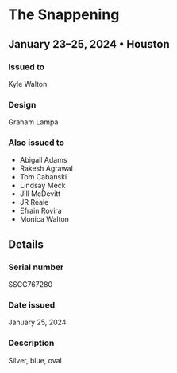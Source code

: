 # The Snappening

## January 23–25, 2024 • Houston

### Issued to

Kyle Walton

### Design

Graham Lampa

### Also issued to

* Abigail Adams
* Rakesh Agrawal
* Tom Cabanski
* Lindsay Meck
* Jill McDevitt
* JR Reale
* Efrain Rovira
* Monica Walton
 
## Details

### Serial number

SSCC767280

### Date issued

January 25, 2024

### Description

Silver, blue, oval